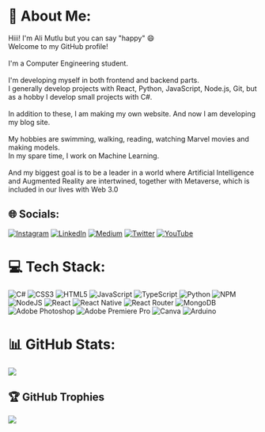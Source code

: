 # 👑 About Me:
Hiii! I'm Ali Mutlu but you can say "happy" 😄<br>Welcome to my GitHub profile!<br><br>I'm a Computer Engineering student.<br><br>I'm developing myself in both frontend and backend parts.<br>I generally develop projects with React, Python, JavaScript, Node.js, Git, but as a hobby I develop small projects with C#.<br><br>In addition to these, I am making my own website. And now I am developing my blog site.<br><br>My hobbies are swimming, walking, reading, watching Marvel movies and making models.<br>In my spare time, I work on Machine Learning.<br><br>And my biggest goal is to be a leader in a world where Artificial Intelligence and Augmented Reality are intertwined, together with Metaverse, which is included in our lives with Web 3.0


## 🌐 Socials:
[![Instagram](https://img.shields.io/badge/Instagram-%23E4405F.svg?logo=Instagram&logoColor=white)](https://instagram.com/https://www.instagram.com/alihappy_/) [![LinkedIn](https://img.shields.io/badge/LinkedIn-%230077B5.svg?logo=linkedin&logoColor=white)](https://linkedin.com/in/https://www.linkedin.com/in/alihappy) [![Medium](https://img.shields.io/badge/Medium-12100E?logo=medium&logoColor=white)](https://medium.com/@alihappy) [![Twitter](https://img.shields.io/badge/Twitter-%231DA1F2.svg?logo=Twitter&logoColor=white)](https://twitter.com/https://twitter.com/alihepi) [![YouTube](https://img.shields.io/badge/YouTube-%23FF0000.svg?logo=YouTube&logoColor=white)](https://youtube.com/@https://www.youtube.com/channel/UCjnX0OUxao8lfqMc-KLwBpg) 

# 💻 Tech Stack:
![C#](https://img.shields.io/badge/c%23-%23239120.svg?style=for-the-badge&logo=c-sharp&logoColor=white) ![CSS3](https://img.shields.io/badge/css3-%231572B6.svg?style=for-the-badge&logo=css3&logoColor=white) ![HTML5](https://img.shields.io/badge/html5-%23E34F26.svg?style=for-the-badge&logo=html5&logoColor=white) ![JavaScript](https://img.shields.io/badge/javascript-%23323330.svg?style=for-the-badge&logo=javascript&logoColor=%23F7DF1E) ![TypeScript](https://img.shields.io/badge/typescript-%23007ACC.svg?style=for-the-badge&logo=typescript&logoColor=white) ![Python](https://img.shields.io/badge/python-3670A0?style=for-the-badge&logo=python&logoColor=ffdd54) ![NPM](https://img.shields.io/badge/NPM-%23000000.svg?style=for-the-badge&logo=npm&logoColor=white) ![NodeJS](https://img.shields.io/badge/node.js-6DA55F?style=for-the-badge&logo=node.js&logoColor=white) ![React](https://img.shields.io/badge/react-%2320232a.svg?style=for-the-badge&logo=react&logoColor=%2361DAFB) ![React Native](https://img.shields.io/badge/react_native-%2320232a.svg?style=for-the-badge&logo=react&logoColor=%2361DAFB) ![React Router](https://img.shields.io/badge/React_Router-CA4245?style=for-the-badge&logo=react-router&logoColor=white) ![MongoDB](https://img.shields.io/badge/MongoDB-%234ea94b.svg?style=for-the-badge&logo=mongodb&logoColor=white) <!--![MySQL](https://img.shields.io/badge/mysql-%2300f.svg?style=for-the-badge&logo=mysql&logoColor=white)--> ![Adobe Photoshop](https://img.shields.io/badge/adobephotoshop-%2331A8FF.svg?style=for-the-badge&logo=adobephotoshop&logoColor=white) ![Adobe Premiere Pro](https://img.shields.io/badge/Adobe%20Premiere%20Pro-9999FF.svg?style=for-the-badge&logo=Adobe%20Premiere%20Pro&logoColor=white) ![Canva](https://img.shields.io/badge/Canva-%2300C4CC.svg?style=for-the-badge&logo=Canva&logoColor=white) ![Arduino](https://img.shields.io/badge/-Arduino-00979D?style=for-the-badge&logo=Arduino&logoColor=white)


# 📊 GitHub Stats:
<!--![](https://github-readme-stats.vercel.app/api?username=alihepi&theme=dark&hide_border=false&include_all_commits=false&count_private=false)<br/>-->
![](https://github-readme-streak-stats.herokuapp.com/?user=alihepi&theme=dark&hide_border=false)
<!--![](https://github-readme-stats.vercel.app/api/top-langs/?username=alihepi&theme=dark&hide_border=false&include_all_commits=false&count_private=false&layout=compact)-->

## 🏆 GitHub Trophies
![](https://github-profile-trophy.vercel.app/?username=alihepi&theme=radical&no-frame=false&no-bg=true&margin-w=4)

<!--
## 🐦 Latest Tweet
[![](https://gtce.itsvg.in/api?username=https://twitter.com/alihepi)](https://github.com/VishwaGauravIn/github-twitter-card-embed)

---
[![](https://visitcount.itsvg.in/api?id=alihepi&icon=2&color=0)](https://visitcount.itsvg.in)

<!-- Proudly created with GPRM ( https://gprm.itsvg.in ) -->
